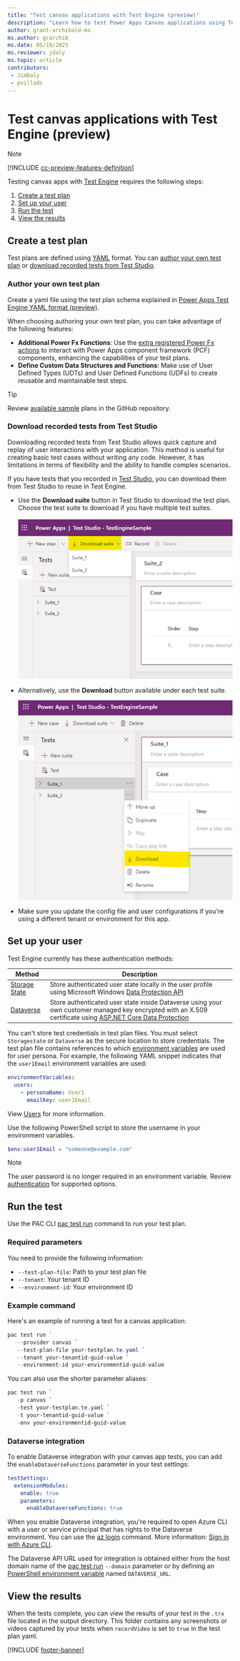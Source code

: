 ```yaml
---
title: "Test canvas applications with Test Engine (preview)"
description: "Learn how to test Power Apps Canvas applications using Test Engine"
author: grant-archibald-ms
ms.author: grarchib
ms.date: 05/19/2025
ms.reviewer: jdaly
ms.topic: article
contributors:
 - JimDaly
 - pvillads
---
```


# Test canvas applications with Test Engine (preview)

> [!NOTE]
> [!INCLUDE [cc-preview-features-definition](../includes/cc-preview-features-definition.md)]

Testing canvas apps with [Test Engine](./overview.md) requires the following steps:

1. [Create a test plan](#create-a-test-plan)
1. [Set up your user](#set-up-your-user)
1. [Run the test](#run-the-test)
1. [View the results](#view-the-results)

## Create a test plan

Test plans are defined using [YAML](https://yaml.org/spec/1.2.2/) format. You can [author your own test plan](#author-your-own-test-plan) or [download recorded tests from Test Studio](#download-recorded-tests-from-test-studio).

### Author your own test plan

Create a yaml file using the test plan schema explained in [Power Apps Test Engine YAML format (preview)](yaml.md).

When choosing authoring your own test plan, you can take advantage of the following features:

- **Additional Power Fx Functions**: Use the [extra registered Power Fx actions](powerfx-functions.md) to interact with Power Apps component framework (PCF) components, enhancing the capabilities of your test plans.
- **Define Custom Data Structures and Functions**: Make use of User Defined Types (UDTs) and User Defined Functions (UDFs) to create reusable and maintainable test steps.

> [!TIP]
> Review [available sample](samples.md#available-samples) plans in the GitHub repository.

### Download recorded tests from Test Studio

Downloading recorded tests from Test Studio allows quick capture and replay of user interactions with your application. This method is useful for creating basic test cases without writing any code. However, it has limitations in terms of flexibility and the ability to handle complex scenarios.

If you have tests that you recorded in [Test Studio](/power-apps/maker/canvas-apps/test-studio), you can download them from Test Studio to reuse in Test Engine.

- Use the **Download suite** button in Test Studio to download the test plan. Choose the test suite to download if you have multiple test suites.

    ![Screenshot of Test Studio download test suite button](media/download-test-suite.png)

- Alternatively, use the **Download** button available under each test suite.

    ![Screenshot of Test Studio download test suite individual button](media/download-test-suite-individual.png)

- Make sure you update the config file and user configurations if you're using a different tenant or environment for this app.

## Set up your user

Test Engine currently has these authentication methods:

| Method | Description |
|--------|-------------|
| [Storage State](authentication.md#storagestate-authentication-quick-start) | Store authenticated user state locally in the user profile using Microsoft Windows [Data Protection API](/dotnet/standard/security/how-to-use-data-protection)
| [Dataverse](authentication.md#dataverse-authentication-team-ready) | Store authenticated user state inside Dataverse using your own customer managed key encrypted with an X.509 certificate using [ASP.NET Core Data Protection](/aspnet/core/security/data-protection/introduction)

You can't store test credentials in test plan files. You must select `Storagestate` or `Dataverse` as the secure location to store credentials. The test plan file contains references to which [environment variables](/power-apps/maker/data-platform/environmentvariables) are used for user persona. For example, the following YAML snippet indicates that the `user1Email` environment variables are used:

```yaml
environmentVariables:
  users:
    - personaName: User1
      emailKey: user1Email
```

View [Users](yaml.md#users) for more information.

Use the following PowerShell script to store the username in your environment variables.

```powershell
$env:user1Email = "someone@example.com"
```

> [!NOTE]
> The user password is no longer required in an environment variable. Review [authentication](./authentication.md) for supported options.

## Run the test

Use the PAC CLI [pac test run](../developer/cli/reference/tests.md#pac-test-run) command to run your test plan.

### Required parameters

You need to provide the following information:

- `--test-plan-file`: Path to your test plan file
- `--tenant`: Your tenant ID
- `--environment-id`: Your environment ID

### Example command

Here's an example of running a test for a canvas application:

```powershell
pac test run `
   --provider canvas `
   --test-plan-file your-testplan.te.yaml `
   --tenant your-tenantid-guid-value `
   --environment-id your-environmentid-guid-value
```

You can also use the shorter parameter aliases:

```powershell
pac test run `
   -p canvas `
   -test your-testplan.te.yaml `
   -t your-tenantid-guid-value `
   -env your-environmentid-guid-value
```
<!-- The following section is duplicated in two other articles -->
### Dataverse integration

To enable Dataverse integration with your canvas app tests, you can add the `enableDataverseFunctions` parameter in your test settings:

```yaml
testSettings:
  extensionModules:
    enable: true
    parameters:
      enableDataverseFunctions: true
```

When you enable Dataverse integration, you're required to open Azure CLI with a user or service principal that has rights to the Dataverse environment. You can use the [az login](/cli/azure/reference-index#az-login) command. More information: [Sign in with Azure CLI](/cli/azure/authenticate-azure-cli).

The Dataverse API URL used for integration is obtained either from the host domain name of the [pac test run](../developer/cli/reference/test.md#pac-test-run) `--domain` parameter or by defining an [PowerShell environment variable](/powershell/module/microsoft.powershell.core/about/about_environment_variables) named `DATAVERSE_URL`.

## View the results

When the tests complete, you can view the results of your test in the `.trx` file located in the output directory. This folder contains any screenshots or videos captured by your tests when `recordVideo` is set to `true` in the test plan yaml.

[!INCLUDE [footer-banner](../includes/footer-banner.md)]
